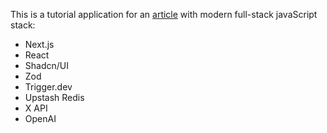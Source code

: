 This is a tutorial application for an [article](https://www.martondobos.com/posts/tweet-scheduler-app) with modern full-stack javaScript stack:

- Next.js
- React
- Shadcn/UI
- Zod
- Trigger.dev
- Upstash Redis
- X API
- OpenAI
